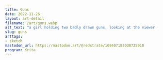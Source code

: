 ```yaml
---
title: Guns
date: 2022-11-26
layout: art-detail
filename: /art/guns.webp
alt_text: "a girl holding two badly drawn guns, looking at the viewer (hopefully not shooting AT them). the girl has a small hat, short hair, tank top and jeans?"
slug: guns
arttags:
- sketch
mastodon_url: https://mastodon.art/@redstrate/109407183038725910
program: Krita
---
```

